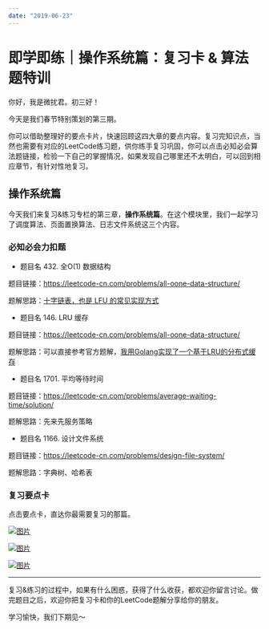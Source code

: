 ```yaml
---
date: "2019-06-23"
---  
```

      
# 即学即练｜操作系统篇：复习卡 & 算法题特训
你好，我是微扰君。初三好！

今天是我们春节特别策划的第三期。

你可以借助整理好的要点卡片，快速回顾这四大章的要点内容。复习完知识点，当然也需要有对应的LeetCode练习题，供你练手复习巩固，你可以点击必知必会算法题链接，检验一下自己的掌握情况，如果发现自己哪里还不太明白，可以回到相应章节，有针对性地复习。

## 操作系统篇

今天我们来复习\&练习专栏的第三章，**操作系统篇**。在这个模块里，我们一起学习了调度算法、页面置换算法、日志文件系统这三个内容。

### 必知必会力扣题

* 题目名 432. 全O\(1\) 数据结构

题目链接：<https://leetcode-cn.com/problems/all-oone-data-structure/>

题解思路：[十字链表，也是 LFU 的常见实现方式](https://leetcode-cn.com/problems/all-oone-data-structure/solution/wei-rao-li-lun-shi-zi-lian-biao-by-wfnus-9cr9/)

* 题目名 146. LRU 缓存

题目链接：<https://leetcode-cn.com/problems/all-oone-data-structure/>

题解思路：可以直接参考官方题解，[我用Golang实现了一个基于LRU的分布式缓存](http://github.com/wfnuser/burrow)

* 题目名 1701. 平均等待时间

题目链接：<https://leetcode-cn.com/problems/average-waiting-time/solution/>

<!-- [[[read_end]]] -->

题解思路：先来先服务策略

* 题目名 1166. 设计文件系统

题目链接：<https://leetcode-cn.com/problems/design-file-system/>

题解思路：字典树、哈希表

### 复习要点卡

点击要点卡，直达你最需要复习的那篇。

[![图片](./httpsstatic001geekbangorgresourceimage4c494c2de65435f492804e32105187ab8f49.jpg)](https://time.geekbang.org/column/article/476869)

[![图片](./httpsstatic001geekbangorgresourceimagea101a1318d3a8edcb52ebbc46f644f299701.jpg)](https://time.geekbang.org/column/article/477414)

[![图片](./httpsstatic001geekbangorgresourceimage60f7609534973955216fb5c7103596e61ff7.jpg)](https://time.geekbang.org/column/article/478396)

* * *

复习\&练习的过程中，如果有什么困惑，获得了什么收获，都欢迎你留言讨论。做完题目之后，欢迎你把复习卡和你的LeetCode题解分享给你的朋友。

学习愉快，我们下期见～